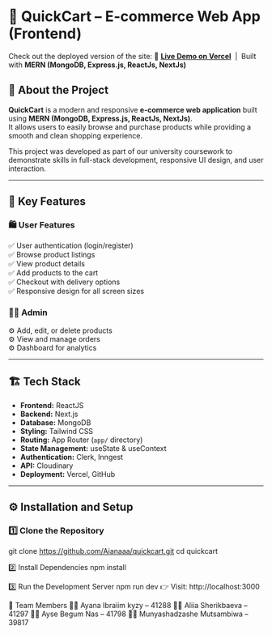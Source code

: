 # 🛒 QuickCart – E-commerce Web App (Frontend)
Check out the deployed version of the site:
🔗 [**Live Demo on Vercel**](https://ecommerce-delta-sooty-24.vercel.app/) &nbsp;|&nbsp; Built with **MERN (MongoDB, Express.js, ReactJs, NextJs)**

## 📌 About the Project  

**QuickCart** is a modern and responsive **e-commerce web application** built using **MERN (MongoDB, Express.js, ReactJs, NextJs)**.  
It allows users to easily browse and purchase products while providing a smooth and clean shopping experience.

This project was developed as part of our university coursework to demonstrate skills in full-stack development, responsive UI design, and user interaction.

---

## 🚀 Key Features  

### 🛍️ User Features  
✅ User authentication (login/register)  
✅ Browse product listings  
✅ View product details  
✅ Add products to the cart  
✅ Checkout with delivery options  
✅ Responsive design for all screen sizes  

### 🧑‍💼 Admin 
⚙️ Add, edit, or delete products  
⚙️ View and manage orders  
⚙️ Dashboard for analytics  

---

## 🏗️ Tech Stack  

- **Frontend:** ReactJS
- **Backend:** Next.js
- **Database:** MongoDB
- **Styling:** Tailwind CSS  
- **Routing:** App Router (`app/` directory)  
- **State Management:** useState & useContext  
- **Authentication:** Clerk, Inngest
- **API:** Cloudinary
- **Deployment:** Vercel, GitHub

---

## ⚙️ Installation and Setup  

### 1️⃣ Clone the Repository  

git clone https://github.com/Aianaaa/quickcart.git
cd quickcart

2️⃣ Install Dependencies
npm install

3️⃣ Run the Development Server
npm run dev
👉 Visit: http://localhost:3000

🧠 Team Members
👩‍💻 Ayana Ibraiim kyzy – 41288
👩‍💻 Aliia Sherikbaeva – 41297
👩‍💻 Ayse Begum Nas – 41798
👩‍💻 Munyashadzashe Mutsambiwa – 39817


